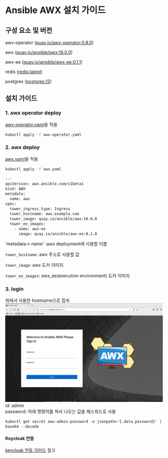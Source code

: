# Ansible AWX 설치 가이드

## 구성 요소 및 버전
awx-operator ([quay.io/awx-operator:0.8.0]())

awx ([quay.io/ansible/awx:18.0.0]())

awx-ee ([quay.io/ansible/awx-ee:0.1.1]())

redis ([redis:latest](https://hub.docker.com/layers/redis/library/redis/latest/images/sha256-b4b16c2978639e1423f3618732a75bb53967c6e3bf3722a3f8c31f9691743eea?context=explore))

postgres ([postgres:12](https://hub.docker.com/layers/postgres/library/postgres/12/images/sha256-328b452c593fa415c523ac54ec06a1170c4fccf170f41aa967ab159765c44f89?context=explore))


## 설치 가이드
### 1. awx operator deploy
[awx-operator.yaml](yamls/awx-operator.yaml)을 적용
```bash
kubectl apply -f awx-operator.yaml
```


### 2. awx deploy
[awx.yaml](yamls/awx.yaml)을 적용
```bash
kubectl apply -f awx.yaml
```

```
---
apiVersion: awx.ansible.com/v1beta1
kind: AWX
metadata:
  name: awx
spec:
  tower_ingress_type: Ingress
  tower_hostname: awx.example.com
  tower_image: quay.io/ansible/awx:18.0.0
  tower_ee_images:
    - name: awx-ee
      image: quay.io/ansible/awx-ee:0.2.0

```
'metadata-> name' :awx deployment에 사용할 이름

`tower_hostname`: awx 주소로 사용할 값

`tower_image`: awx 도커 이미지

`tower_ee_images`: awx_ee(execution environment) 도커 이미지

### 3. login
위에서 사용한 hostname으로 접속     
![awx.yaml](img/login_1.PNG)   
id: admin   
password: 아래 명령어를 쳐서 나오는 값을 패스워드로 사용   
```
kubectl get secret awx-admin-password -o jsonpath='{.data.password}' | base64 --decode
```


#### Keycloak 연동
[keycloak 연동 가이드](keycloak.md) 참고